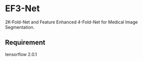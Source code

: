 # EF3-Net

2K-Fold-Net and Feature Enhanced 4-Fold-Net for Medical Image Segmentation.    


## Requirement
tensorflow 2.0.1  

